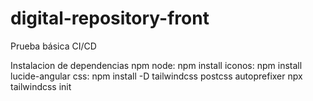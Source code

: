 # digital-repository-front

Prueba básica CI/CD


Instalacion de dependencias npm
node: npm install
iconos: npm install lucide-angular
css: npm install -D tailwindcss postcss autoprefixer
      npx tailwindcss init
